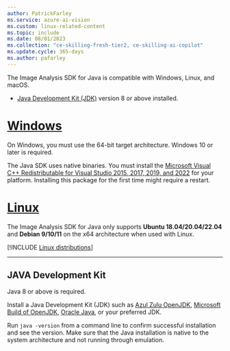 ```yaml
---
author: PatrickFarley
ms.service: azure-ai-vision
ms.custom: linux-related-content
ms.topic: include
ms.date: 08/01/2023
ms.collection: "ce-skilling-fresh-tier2, ce-skilling-ai-copilot"
ms.update.cycle: 365-days
ms.author: pafarley
---
```


The Image Analysis SDK for Java is compatible with Windows, Linux, and macOS.
- [Java Development Kit (JDK)](/azure/developer/java/fundamentals/java-jdk-install) version 8 or above installed.

# [Windows](#tab/windows)

On Windows, you must use the 64-bit target architecture. Windows 10 or later is required.

The Java SDK uses native binaries. You must install the [Microsoft Visual C++ Redistributable for Visual Studio 2015, 2017, 2019, and 2022](/cpp/windows/latest-supported-vc-redist?view=msvc-170&preserve-view=true) for your platform. Installing this package for the first time might require a restart.

# [Linux](#tab/linux)

The Image Analysis SDK for Java only supports **Ubuntu 18.04/20.04/22.04** and **Debian 9/10/11** on the x64 architecture when used with Linux.

[!INCLUDE [Linux distributions](linux-distributions.md)]

---

## JAVA Development Kit

Java 8 or above is required.

Install a Java Development Kit (JDK) such as [Azul Zulu OpenJDK](https://www.azul.com/downloads/?package=jdk), [Microsoft Build of OpenJDK](https://www.microsoft.com/openjdk), [Oracle Java](https://www.java.com/download/), or your preferred JDK. 

Run `java -version` from a command line to confirm successful installation and see the version. Make sure that the Java installation is native to the system architecture and not running through emulation.
